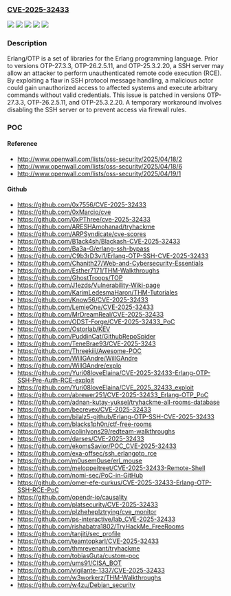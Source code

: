 ### [CVE-2025-32433](https://cve.mitre.org/cgi-bin/cvename.cgi?name=CVE-2025-32433)
![](https://img.shields.io/static/v1?label=Product&message=otp&color=blue)
![](https://img.shields.io/static/v1?label=Version&message=%3C%20OTP-25.3.2.20%20&color=brightgreen)
![](https://img.shields.io/static/v1?label=Version&message=%3E%3D%20OTP-26.0-rc1%2C%20%3C%20OTP-26.2.5.11%20&color=brightgreen)
![](https://img.shields.io/static/v1?label=Version&message=%3E%3D%20OTP-27.0-rc1%2C%20%3C%20OTP-27.3.3%20&color=brightgreen)
![](https://img.shields.io/static/v1?label=Vulnerability&message=CWE-306%3A%20Missing%20Authentication%20for%20Critical%20Function&color=brightgreen)

### Description

Erlang/OTP is a set of libraries for the Erlang programming language. Prior to versions OTP-27.3.3, OTP-26.2.5.11, and OTP-25.3.2.20, a SSH server may allow an attacker to perform unauthenticated remote code execution (RCE). By exploiting a flaw in SSH protocol message handling, a malicious actor could gain unauthorized access to affected systems and execute arbitrary commands without valid credentials. This issue is patched in versions OTP-27.3.3, OTP-26.2.5.11, and OTP-25.3.2.20. A temporary workaround involves disabling the SSH server or to prevent access via firewall rules.

### POC

#### Reference
- http://www.openwall.com/lists/oss-security/2025/04/18/2
- http://www.openwall.com/lists/oss-security/2025/04/18/6
- http://www.openwall.com/lists/oss-security/2025/04/19/1

#### Github
- https://github.com/0x7556/CVE-2025-32433
- https://github.com/0xMarcio/cve
- https://github.com/0xPThree/cve-2025-32433
- https://github.com/ARESHAmohanad/tryhackme
- https://github.com/ARPSyndicate/cve-scores
- https://github.com/B1ack4sh/Blackash-CVE-2025-32433
- https://github.com/Ba3a-G/erlang-ssh-bypass
- https://github.com/C9b3rD3vi1/Erlang-OTP-SSH-CVE-2025-32433
- https://github.com/Chanith27/Web-and-Cybersecurity-Essentials
- https://github.com/Esther7171/THM-Walkthroughs
- https://github.com/GhostTroops/TOP
- https://github.com/J1ezds/Vulnerability-Wiki-page
- https://github.com/KarimLedesmaHaron/THM-Tutoriales
- https://github.com/Know56/CVE-2025-32433
- https://github.com/LemieOne/CVE-2025-32433
- https://github.com/MrDreamReal/CVE-2025-32433
- https://github.com/ODST-Forge/CVE-2025-32433_PoC
- https://github.com/Ostorlab/KEV
- https://github.com/PuddinCat/GithubRepoSpider
- https://github.com/TeneBrae93/CVE-2025-3243
- https://github.com/Threekiii/Awesome-POC
- https://github.com/WillGAndre/WillGAndre
- https://github.com/WillGAndre/explo
- https://github.com/Yuri08loveElaina/CVE-2025-32433-Erlang-OTP-SSH-Pre-Auth-RCE-exploit
- https://github.com/Yuri08loveElaina/CVE_2025_32433_exploit
- https://github.com/abrewer251/CVE-2025-32433_Erlang-OTP_PoC
- https://github.com/adnan-kutay-yuksel/tryhackme-all-rooms-database
- https://github.com/becrevex/CVE-2025-32433
- https://github.com/bilalz5-github/Erlang-OTP-SSH-CVE-2025-32433
- https://github.com/blacks1ph0n/ctf-free-rooms
- https://github.com/colinlyons29/redteam-walkthroughs
- https://github.com/darses/CVE-2025-32433
- https://github.com/ekomsSavior/POC_CVE-2025-32433
- https://github.com/exa-offsec/ssh_erlangotp_rce
- https://github.com/m0usem0use/erl_mouse
- https://github.com/meloppeitreet/CVE-2025-32433-Remote-Shell
- https://github.com/nomi-sec/PoC-in-GitHub
- https://github.com/omer-efe-curkus/CVE-2025-32433-Erlang-OTP-SSH-RCE-PoC
- https://github.com/opendr-io/causality
- https://github.com/platsecurity/CVE-2025-32433
- https://github.com/plzheheplztrying/cve_monitor
- https://github.com/ps-interactive/lab_CVE-2025-32433
- https://github.com/rishabatra1802/TryHackMe_FreeRooms
- https://github.com/tanjiti/sec_profile
- https://github.com/teamtopkarl/CVE-2025-32433
- https://github.com/thmrevenant/tryhackme
- https://github.com/tobiasGuta/custom-poc
- https://github.com/ums91/CISA_BOT
- https://github.com/vigilante-1337/CVE-2025-32433
- https://github.com/w3workerz/THM-Walkthroughs
- https://github.com/w4zu/Debian_security

